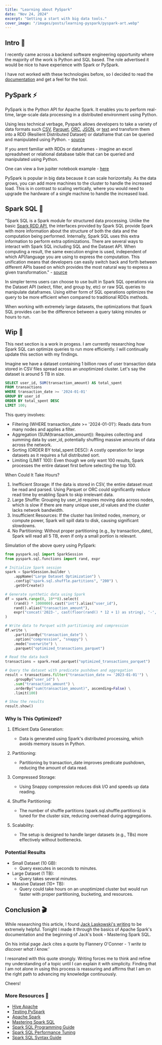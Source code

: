 ```yaml
---
title: "Learning about PySpark"
date: "Nov 24, 2024"
excerpt: "Getting a start with big data tools."
cover_image: "/images/posts/learning-pyspark/pyspark-art.webp"
---
```


## Intro 🐍

I recently came across a backend software engineering opportunity where the majority of the work is Python and SQL based. The role advertised it would be nice to have experience with Spark or PySpark.

I have not worked with these technologies before, so I decided to read the [documentation](https://spark.apache.org/docs/latest/api/python/index.html) and get a feel for the tool.

## PySpark ⚡️

PySpark is the Python API for Apache Spark. It enables you to perform real-time, large-scale data processing in a distributed environment using Python.

Using less technical verbage, Pyspark allows developers to take a variety of data formats such [CSV](https://en.wikipedia.org/wiki/Comma-separated_values), [Parquet](https://en.wikipedia.org/wiki/Apache_Parquet), [ORC](https://en.wikipedia.org/wiki/Apache_ORC), [JSON](https://en.wikipedia.org/wiki/JSON), or [text](https://en.wikipedia.org/wiki/Text_file) and transform them into a RDD (Resilient Distributed Dataset) or dataframe that can be queried and manipulated using Python. - [source](https://spark.apache.org/docs/latest/sql-data-sources.html)

If you arent familiar with RDDs or dataframes - imagine an excel spreadsheet or relational database table that can be queried and manipulated using Python.

One can view a live jupiter notebook example - [here](https://mybinder.org/v2/gh/apache/spark/32232e9ed33?filepath=python%2Fdocs%2Fsource%2Fgetting_started%2Fquickstart_df.ipynb)

PySpark is popular in big data because it can scale horizontally. As the data grows, you can add more machines to the cluster to handle the increased load. This is in contrast to scaling vertically, where you would need to upgrade the hardware of a single machine to handle the increased load.

## Spark SQL 📀

"Spark SQL is a Spark module for structured data processing. Unlike the basic [Spark RDD API](https://spark.apache.org/docs/latest/rdd-programming-guide.html#basics), the interfaces provided by Spark SQL provide Spark with more information about the structure of both the data and the computation being performed. Internally, Spark SQL uses this extra information to perform extra optimizations. There are several ways to interact with Spark SQL including SQL and the Dataset API. When computing a result, the same execution engine is used, independent of which API/language you are using to express the computation. This unification means that developers can easily switch back and forth between different APIs based on which provides the most natural way to express a given transformation." - [source](https://spark.apache.org/docs/latest/sql-programming-guide.html)

In simpler terms users can choose to use built in Spark SQL operations via the Dataset API (select, filter, and group by, etc) or raw SQL queries to manipulate dataframes. Using either form of SQL operations optimizes the query to be more efficient when compared to traditional RDDs methods.

When working with extremely large datasets, the optimizations that Spark SQL provides can be the difference between a query taking minutes or hours to run.

## Wip 🚧

This next section is a work in progess. I am currently researching how Spark SQL can optimize queries to run more efficiently. I will continually update this section with my findings.

Imagine we have a dataset containing 1 billion rows of user transaction data stored in CSV files spread across an unoptimized cluster. Let's say the dataset is around 5 TB in size.

```sql
SELECT user_id, SUM(transaction_amount) AS total_spent
FROM transactions
WHERE transaction_date >= '2024-01-01'
GROUP BY user_id
ORDER BY total_spent DESC
LIMIT 100;
```

This query involves:

- Filtering (WHERE transaction_date >= '2024-01-01'): Reads data from many nodes and applies a filter.
- Aggregation (SUM(transaction_amount)): Requires collecting and summing data by user_id, potentially shuffling massive amounts of data across the network.
- Sorting (ORDER BY total_spent DESC): A costly operation for large datasets as it requires a full distributed sort.
- Limiting (LIMIT 100): Even though we only want 100 results, Spark processes the entire dataset first before selecting the top 100.

When Could It Take Hours?

1. Inefficient Storage: If the data is stored in CSV, the entire dataset must be read and parsed. Using Parquet or ORC could significantly reduce read time by enabling Spark to skip irrelevant data.
2. Large Shuffle: Grouping by user_id requires moving data across nodes, which is slow if there are many unique user_id values and the cluster lacks network bandwidth.
3. Insufficient Resources: If the cluster has limited nodes, memory, or compute power, Spark will spill data to disk, causing significant slowdowns.
4. No Partitioning: Without proper partitioning (e.g., by transaction_date), Spark will read all 5 TB, even if only a small portion is relevant.

Simulation of the above query using PySpark:

```python
from pyspark.sql import SparkSession
from pyspark.sql.functions import rand, expr

# Initialize Spark session
spark = SparkSession.builder \
    .appName("Large Dataset Optimization") \
    .config("spark.sql.shuffle.partitions", "200") \
    .getOrCreate()

# Generate synthetic data using Spark
df = spark.range(0, 10**8).select(
    (rand() * 1000000).cast("int").alias("user_id"),
    rand().alias("transaction_amount"),
    expr("concat('2023-', cast(floor(rand() * 12 + 1) as string), '-', cast(floor(rand() * 28 + 1) as string))").alias("transaction_date")
)

# Write data to Parquet with partitioning and compression
df.write \
    .partitionBy("transaction_date") \
    .option("compression", "snappy") \
    .mode("overwrite") \
    .parquet("optimized_transactions_parquet")

# Read the data back
transactions = spark.read.parquet("optimized_transactions_parquet")

# Query the dataset with predicate pushdown and aggregation
result = transactions.filter("transaction_date >= '2023-01-01'") \
    .groupBy("user_id") \
    .sum("transaction_amount") \
    .orderBy("sum(transaction_amount)", ascending=False) \
    .limit(100)

# Show the results
result.show()
```

### Why Is This Optimized?

1. Efficient Data Generation:

   - Data is generated using Spark's distributed processing, which avoids memory issues in Python.

2. Partitioning:
   - Partitioning by transaction_date improves predicate pushdown, reducing the amount of data read.
3. Compressed Storage:

   - Using Snappy compression reduces disk I/O and speeds up data reading.

4. Shuffle Partitioning:
   - The number of shuffle partitions (spark.sql.shuffle.partitions) is tuned for the cluster size, reducing overhead during aggregations.
5. Scalability:
   - The setup is designed to handle larger datasets (e.g., TBs) more effectively without bottlenecks.

### Potential Results

- Small Dataset (10 GB):
  - Query executes in seconds to minutes.
- Large Dataset (1 TB):
  - Query takes several minutes.
- Massive Dataset (10+ TB):
  - Query could take hours on an unoptimized cluster but would run faster with proper partitioning, bucketing, and resources.

## Conclusion 🎬

While researching this article, I found [Jack Laskowski's writing](https://jaceklaskowski.gitbooks.io/mastering-spark-sql/content/) to be extremely helpful. Tonight I made it through the basics of Apache Spark's documentation and the beginning of Jack's book - Mastering Spark SQL.

On his initial page Jack cites a quote by Flannery O'Conner - _'I write to discover what I know.'_

I resonated with this quote strongly. Writing forces me to think and refine my understanding of a topic until I can explain it with simplicity. Finding that I am not alone in using this process is reassuring and affirms that I am on the right path to advancing my knowledge continuously.

Cheers!

### More Resources 👏

- [Hive Apache](https://hive.apache.org/)
- [Testing PySpark](https://spark.apache.org/docs/latest/api/python/getting_started/testing_pyspark.html)
- [Apache Spark](https://spark.apache.org/docs/latest/index.html)
- [Mastering Spark SQL](https://jaceklaskowski.gitbooks.io/mastering-spark-sql/content/)
- [Spark SQL Programming Guide](https://spark.apache.org/docs/latest/sql-programming-guide.html)
- [Spark SQL Performance Tuning](https://spark.apache.org/docs/latest/sql-performance-tuning.html)
- [Spark SQL Syntax Guide](https://spark.apache.org/docs/latest/sql-ref-syntax.html)
